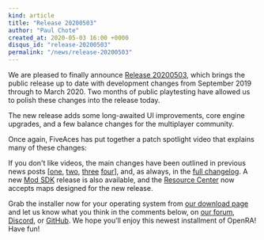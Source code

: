 ```yaml
---
kind: article
title: "Release 20200503"
author: "Paul Chote"
created_at: 2020-05-03 16:00 +0000
disqus_id: "release-20200503"
permalink: "/news/release-20200503"
---
```


We are pleased to finally announce [Release 20200503](/download), which brings the public release up to date with development changes from September 2019 through to March 2020. Two months of public playtesting have allowed us to polish these changes into the release today.

The new release adds some long-awaited UI improvements, core engine upgrades, and a few balance changes for the multiplayer community.

Once again, FiveAces has put together a patch spotlight video that explains many of these changes:

<lite-youtube videoid="L2sQP3YYBMA"></lite-youtube>

If you don't like videos, the main changes have been outlined in previous news posts [[one](http://www.openra.net/news/playtest-20200303/), [two](http://www.openra.net/news/playtest-20200329/), [three](http://www.openra.net/news/playtest-20200418/) [four](http://www.openra.net/news/playtest-20200426/)], and, as always, in the  [full changelog](https://github.com/OpenRA/OpenRA/wiki/Changelog/61b8f4fd0ee62ef2e82120e3b52480a431ae7f83). A new [Mod SDK](https://github.com/OpenRA/OpenRAModSDK/releases/tag/20200503) release is also available, and the [Resource Center](https://resource.openra.net/) now accepts maps designed for the new release.


Grab the installer now for your operating system from [our download page](/download/) and let us know what you think in the comments below, on [our forum](https://forum.openra.net), [Discord](https://discord.openra.net), or [GitHub](https://github.com/OpenRA/OpenRA/issues). We hope you’ll enjoy this newest installment of OpenRA! Have fun!
